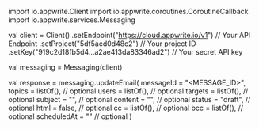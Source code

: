 import io.appwrite.Client
import io.appwrite.coroutines.CoroutineCallback
import io.appwrite.services.Messaging

val client = Client()
    .setEndpoint("https://cloud.appwrite.io/v1") // Your API Endpoint
    .setProject("5df5acd0d48c2") // Your project ID
    .setKey("919c2d18fb5d4...a2ae413da83346ad2") // Your secret API key

val messaging = Messaging(client)

val response = messaging.updateEmail(
    messageId = "<MESSAGE_ID>",
    topics = listOf(), // optional
    users = listOf(), // optional
    targets = listOf(), // optional
    subject = "<SUBJECT>", // optional
    content = "<CONTENT>", // optional
    status = "draft", // optional
    html = false, // optional
    cc = listOf(), // optional
    bcc = listOf(), // optional
    scheduledAt = "" // optional
)
